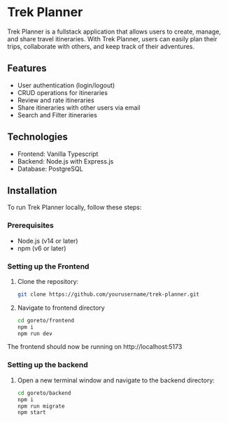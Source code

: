 # Trek Planner

Trek Planner is a fullstack application that allows users to create, manage, and share travel itineraries. With Trek Planner, users can easily plan their trips, collaborate with others, and keep track of their adventures.

## Features

- User authentication (login/logout)
- CRUD operations for itineraries
- Review and rate itineraries
- Share itineraries with other users via email
- Search and Filter itineraries

## Technologies

- Frontend: Vanilla Typescript
- Backend: Node.js with Express.js
- Database: PostgreSQL

## Installation

To run Trek Planner locally, follow these steps:

### Prerequisites

- Node.js (v14 or later)
- npm (v6 or later)

### Setting up the Frontend

1. Clone the repository:

   ```bash
   git clone https://github.com/yourusername/trek-planner.git

   ```

2. Navigate to frontend directory
   ```bash
   cd goreto/frontend
   npm i
   npm run dev
   ```

The frontend should now be running on http://localhost:5173

### Setting up the backend

1. Open a new terminal window and navigate to the backend directory:
   ```bash
   cd goreto/backend
   npm i
   npm run migrate
   npm start
   ```
